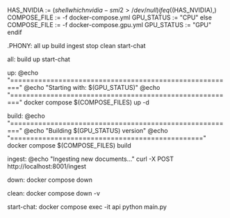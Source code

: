 HAS_NVIDIA := $(shell which nvidia-smi 2>/dev/null)
ifeq ($(HAS_NVIDIA),)
	COMPOSE_FILE := -f docker-compose.yml
	GPU_STATUS := "CPU"
else
	COMPOSE_FILE := -f docker-compose.gpu.yml
	GPU_STATUS := "GPU"
endif

.PHONY: all up build ingest stop clean start-chat

all: build up start-chat

up:
	@echo "========================================================"
	@echo "Starting with: $(GPU_STATUS)"
	@echo "========================================================"
	docker compose $(COMPOSE_FILES) up -d

build:
	@echo "========================================================"
	@echo "Building $(GPU_STATUS) version"
	@echo "================================================"
	docker compose $(COMPOSE_FILES) build

ingest:
	@echo "Ingesting new documents..."
	curl -X POST http://localhost:8001/ingest 

down:
	docker compose down

clean:
	docker compose down -v

start-chat:
	docker compose exec -it api python main.py
	